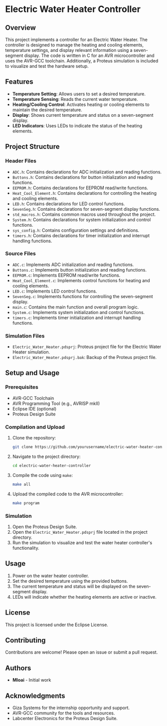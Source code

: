 # Electric Water Heater Controller

## Overview

This project implements a controller for an Electric Water Heater. The controller is designed to manage the heating and cooling elements, temperature settings, and display relevant information using a seven-segment display. The code is written in C for an AVR microcontroller and uses the AVR-GCC toolchain. Additionally, a Proteus simulation is included to visualize and test the hardware setup.

## Features

- **Temperature Setting**: Allows users to set a desired temperature.
- **Temperature Sensing**: Reads the current water temperature.
- **Heating/Cooling Control**: Activates heating or cooling elements to maintain the desired temperature.
- **Display**: Shows current temperature and status on a seven-segment display.
- **LED Indicators**: Uses LEDs to indicate the status of the heating elements.

## Project Structure

### Header Files

- `ADC.h`: Contains declarations for ADC initialization and reading functions.
- `Buttons.h`: Contains declarations for button initialization and reading functions.
- `EEPROM.h`: Contains declarations for EEPROM read/write functions.
- `Heat_Cool_Element.h`: Contains declarations for controlling the heating and cooling elements.
- `LED.h`: Contains declarations for LED control functions.
- `SevenSeg.h`: Contains declarations for seven-segment display functions.
- `std_macros.h`: Contains common macros used throughout the project.
- `System.h`: Contains declarations for system initialization and control functions.
- `sys_config.h`: Contains configuration settings and definitions.
- `timers.h`: Contains declarations for timer initialization and interrupt handling functions.

### Source Files

- `ADC.c`: Implements ADC initialization and reading functions.
- `Buttons.c`: Implements button initialization and reading functions.
- `EEPROM.c`: Implements EEPROM read/write functions.
- `Heat_Cool_Element.c`: Implements control functions for heating and cooling elements.
- `LED.c`: Implements LED control functions.
- `SevenSeg.c`: Implements functions for controlling the seven-segment display.
- `main.c`: Contains the main function and overall program logic.
- `System.c`: Implements system initialization and control functions.
- `timers.c`: Implements timer initialization and interrupt handling functions.

### Simulation Files

- `Electric_Water_Heater.pdsprj`: Proteus project file for the Electric Water Heater simulation.
- `Electric_Water_Heater.pdsprj.bak`: Backup of the Proteus project file.

## Setup and Usage

### Prerequisites

- AVR-GCC Toolchain
- AVR Programming Tool (e.g., AVRISP mkII)
- Eclipse IDE (optional)
- Proteus Design Suite

### Compilation and Upload

1. Clone the repository:
    ```sh
    git clone https://github.com/yourusername/electric-water-heater-controller.git
    ```
2. Navigate to the project directory:
    ```sh
    cd electric-water-heater-controller
    ```
3. Compile the code using `make`:
    ```sh
    make all
    ```
4. Upload the compiled code to the AVR microcontroller:
    ```sh
    make program
    ```

### Simulation

1. Open the Proteus Design Suite.
2. Open the `Electric_Water_Heater.pdsprj` file located in the project directory.
3. Run the simulation to visualize and test the water heater controller's functionality.

## Usage

1. Power on the water heater controller.
2. Set the desired temperature using the provided buttons.
3. The current temperature and status will be displayed on the seven-segment display.
4. LEDs will indicate whether the heating elements are active or inactive.

## License

This project is licensed under the Eclipse License.

## Contributing

Contributions are welcome! Please open an issue or submit a pull request.

## Authors

- **Mloai** - Initial work

## Acknowledgments

- Giza Systems for the internship opportunity and support.
- AVR-GCC community for the tools and resources.
- Labcenter Electronics for the Proteus Design Suite.
